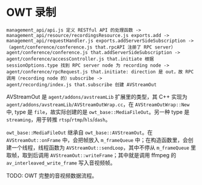 # OWT 录制

```
management_api/api.js 定义 RESTful API 的处理函数 ->
management_api/resource/recordingsResource.js exports.add ->
management_api/requestHandler.js exports.addServerSideSubscription ->
（agent/conference/conference.js that.rpcAPI 注册了 RPC server）
agent/conference/conference.js that.addServerSideSubscription ->
agent/conference/accessController.js that.initiate 根据 sessionOptions.type 找到 RPC server node 为 recording node ->
agent/conference/rpcRequest.js that.initiate: direction 是 out，故 RPC 调用（recording node 的）subscribe ->
agent/recording/index.js that.subscribe 创建 AVStreamOut
```

AVStreamOut 是 `agent/addons/avstreamLib` 扩展里的类型，其 C++ 实现为 `agent/addons/avstreamLib/AVStreamOutWrap.cc`，在 `AVStreamOutWrap::New` 中, type 是 `file`，故实际创建的是 `owt_base::MediaFileOut`。另一种 type 是 `streaming`，用于转推 `rtsp`/`rtmp`/`hls`/`dash`。

`owt_base::MediaFileOut` 继承自 `owt_base::AVStreamOut`。在 `AVStreamOut::onFrame` 中，会把帧放入 `m_frameQueue` 中；在构造函数里，会创建一个线程，线程函数为 `AVStreamOut::sendLoop`，其中不停从 `m_frameQueue` 里取帧，取到后调用 `AVStreamOut::writeFrame`；其中就是调用 ffmpeg 的 `av_interleaved_write_frame` 写入音视频帧。

TODO: OWT 完整的音视频数据流程。
